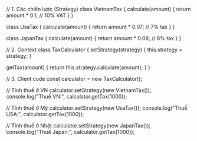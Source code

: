 // 1. Các chiến lược (Strategy)
class VietnamTax {
  calculate(amount) {
    return amount * 0.1; // 10% VAT
  }
}

class UsaTax {
  calculate(amount) {
    return amount * 0.07; // 7% tax
  }
}

class JapanTax {
  calculate(amount) {
    return amount * 0.08; // 8% tax
  }
}

// 2. Context
class TaxCalculator {
  setStrategy(strategy) {
    this.strategy = strategy;
  }

  getTax(amount) {
    return this.strategy.calculate(amount);
  }
}

// 3. Client code
const calculator = new TaxCalculator();

// Tính thuế ở VN
calculator.setStrategy(new VietnamTax());
console.log("Thuế VN:", calculator.getTax(1000));

// Tính thuế ở Mỹ
calculator.setStrategy(new UsaTax());
console.log("Thuế USA:", calculator.getTax(1000));

// Tính thuế ở Nhật
calculator.setStrategy(new JapanTax());
console.log("Thuế Japan:", calculator.getTax(1000));
